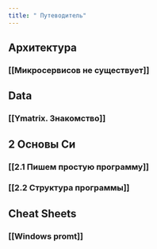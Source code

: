 ```yaml
---
title: " Путеводитель"
---
```


## Архитектура
### [[Микросервисов не существует]]

## Data

### [[Ymatrix. Знакомство]]
## 2 Основы Си
### [[2.1 Пишем простую программу]]
### [[2.2 Структура программы]]


## Cheat Sheets
### [[Windows promt]]



